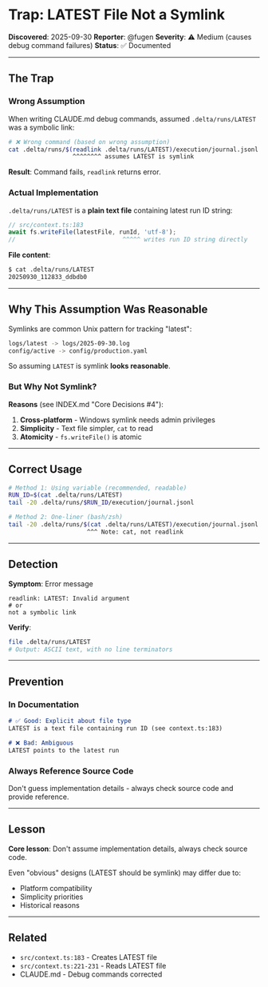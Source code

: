 # Trap: LATEST File Not a Symlink

**Discovered**: 2025-09-30
**Reporter**: @fugen
**Severity**: ⚠️ Medium (causes debug command failures)
**Status**: ✅ Documented

---

## The Trap

### Wrong Assumption

When writing CLAUDE.md debug commands, assumed `.delta/runs/LATEST` was a symbolic link:

```bash
# ❌ Wrong command (based on wrong assumption)
cat .delta/runs/$(readlink .delta/runs/LATEST)/execution/journal.jsonl
                  ^^^^^^^^ assumes LATEST is symlink
```

**Result**: Command fails, `readlink` returns error.

### Actual Implementation

`.delta/runs/LATEST` is a **plain text file** containing latest run ID string:

```typescript
// src/context.ts:183
await fs.writeFile(latestFile, runId, 'utf-8');
//                              ^^^^^ writes run ID string directly
```

**File content**:
```bash
$ cat .delta/runs/LATEST
20250930_112833_ddbdb0
```

---

## Why This Assumption Was Reasonable

Symlinks are common Unix pattern for tracking "latest":
```bash
logs/latest -> logs/2025-09-30.log
config/active -> config/production.yaml
```

So assuming `LATEST` is symlink **looks reasonable**.

### But Why Not Symlink?

**Reasons** (see INDEX.md "Core Decisions #4"):
1. **Cross-platform** - Windows symlink needs admin privileges
2. **Simplicity** - Text file simpler, `cat` to read
3. **Atomicity** - `fs.writeFile()` is atomic

---

## Correct Usage

```bash
# Method 1: Using variable (recommended, readable)
RUN_ID=$(cat .delta/runs/LATEST)
tail -20 .delta/runs/$RUN_ID/execution/journal.jsonl

# Method 2: One-liner (bash/zsh)
tail -20 .delta/runs/$(cat .delta/runs/LATEST)/execution/journal.jsonl
                      ^^^ Note: cat, not readlink
```

---

## Detection

**Symptom**: Error message
```
readlink: LATEST: Invalid argument
# or
not a symbolic link
```

**Verify**:
```bash
file .delta/runs/LATEST
# Output: ASCII text, with no line terminators
```

---

## Prevention

### In Documentation

```markdown
# ✅ Good: Explicit about file type
LATEST is a text file containing run ID (see context.ts:183)

# ❌ Bad: Ambiguous
LATEST points to the latest run
```

### Always Reference Source Code

Don't guess implementation details - always check source code and provide reference.

---

## Lesson

**Core lesson**: Don't assume implementation details, always check source code.

Even "obvious" designs (LATEST should be symlink) may differ due to:
- Platform compatibility
- Simplicity priorities
- Historical reasons

---

## Related

- `src/context.ts:183` - Creates LATEST file
- `src/context.ts:221-231` - Reads LATEST file
- CLAUDE.md - Debug commands corrected

